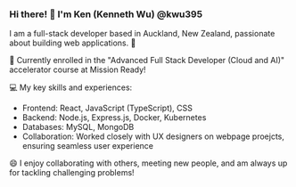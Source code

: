 ### Hi there! 👋 I'm Ken (Kenneth Wu) @kwu395

I am a full-stack developer based in Auckland, New Zealand, passionate about building web applications. 🌲

🚀 Currently enrolled in the "Advanced Full Stack Developer (Cloud and AI)" accelerator course at Mission Ready! 

💻 My key skills and experiences:
- Frontend: React, JavaScript (TypeScript), CSS
- Backend: Node.js, Express.js, Docker, Kubernetes
- Databases: MySQL, MongoDB
- Collaboration: Worked closely with UX designers on webpage proejcts, ensuring seamless user experience

😄 I enjoy collaborating with others, meeting new people, and am always up for tackling challenging problems! 

<!--
**kwu395/kwu395** is a ✨ _special_ ✨ repository because its `README.md` (this file) appears on your GitHub profile.

Here are some ideas to get you started:

- 🔭 I’m currently working on ...
- 🌱 I’m currently learning ...
- 👯 I’m looking to collaborate on ...
- 🤔 I’m looking for help with ...
- 💬 Ask me about ...
- 📫 How to reach me: ...
- 😄 Pronouns: ...
- ⚡ Fun fact: ...
-->
